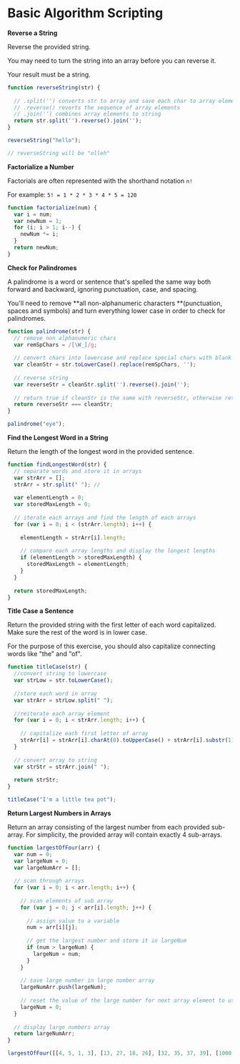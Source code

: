 # Basic Algorithm Scripting



**Reverse a String**

Reverse the provided string.

You may need to turn the string into an array before you can reverse it.

Your result must be a string.

```javascript
function reverseString(str) {
  
  // .split('') converts str to array and save each char to array elements
  // .reverse() reverts the sequence of array elements
  // .join('') combines array elements to string
  return str.split('').reverse().join('');
}

reverseString("hello");

// reverseString will be "olleh"
```



**Factorialize a Number**

Factorials are often represented with the shorthand notation `n!`

For example: `5! = 1 * 2 * 3 * 4 * 5 = 120`

```javascript
function factorialize(num) {
  var i = num;
  var newNum = 1;
  for (i; i > 1; i--) {
    newNum *= i;
  }
  return newNum;
}
```



**Check for Palindromes**

A palindrome is a word or sentence that's spelled the same way both forward and backward, ignoring punctuation, case, and spacing.

You'll need to remove **all non-alphanumeric characters **(punctuation, spaces and symbols) and turn everything lower case in order to check for palindromes.

```javascript
function palindrome(str) {
  // remove non alphanumeric chars
  var remSpChars = /[\W_]/g; 
    
  // convert chars into lowercase and replace special chars with blank chars    
  var cleanStr = str.toLowerCase().replace(remSpChars, ''); 
  
  // reverse string
  var reverseStr = cleanStr.split('').reverse().join(''); 
  
  // return true if cleanStr is the same with reverseStr, otherwise return false
  return reverseStr === cleanStr;
}

palindrome("eye");
```



**Find the Longest Word in a String**

Return the length of the longest word in the provided sentence.

```javascript
function findLongestWord(str) {
  // separate words and store it in arrays
  var strArr = [];
  strArr = str.split(" "); //
  
  var elementLength = 0;
  var storedMaxLength = 0;
  
  // iterate each arrays and find the length of each arrays
  for (var i = 0; i < (strArr.length); i++) {
    
    elementLength = strArr[i].length;
    
    // compare each array lengths and display the longest lengths
    if (elementLength > storedMaxLength) {
      storedMaxLength = elementLength;
    }
  }
  
  return storedMaxLength;
}
```



**Title Case a Sentence**

Return the provided string with the first letter of each word capitalized. Make sure the rest of the word is in lower case.

For the purpose of this exercise, you should also capitalize connecting words like "the" and "of".

```javascript
function titleCase(str) {
  //convert string to lowercase 
  var strLow = str.toLowerCase();
  
  //store each word in array
  var strArr = strLow.split(" ");
  
  //reiterate each array element
  for (var i = 0; i < strArr.length; i++) {
    
    // capitalize each first letter of array
    strArr[i] = strArr[i].charAt(0).toUpperCase() + strArr[i].substr(1);
  }
  
  // convert array to string
  var strStr = strArr.join(" ");
  
  return strStr;
}

titleCase("I'm a little tea pot");
```



**Return Largest Numbers in Arrays**

Return an array consisting of the largest number from each provided sub-array. For simplicity, the provided array will contain exactly 4 sub-arrays.

```javascript
function largestOfFour(arr) {
  var num = 0;
  var largeNum = 0;
  var largeNumArr = [];
  
  // scan through arrays
  for (var i = 0; i < arr.length; i++) {
    
    // scan elements of sub array 
    for (var j = 0; j < arr[i].length; j++) {
      
      // assign value to a variable
      num = arr[i][j];
      
      // get the largest number and store it in largeNum
      if (num > largeNum) {
        largeNum = num;
      }
    }
    
    // save large number in large number array
    largeNumArr.push(largeNum);
    
    // reset the value of the large number for next array element to use
    largeNum = 0;
  }
  
  // display large numbers array
  return largeNumArr;
}

largestOfFour([[4, 5, 1, 3], [13, 27, 18, 26], [32, 35, 37, 39], [1000, 1001, 857, 1]]);
```

